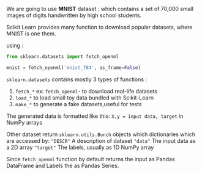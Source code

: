 We are going to use **MNIST** dataset : which  contains a set of 70,000 small images of digits handwritten by high school students.

Scikit Learn provides  many function to download popular datasets, where MNIST is one them.

using :
```py
from sklearn.datasets import fetch_openml

mnist = fetch_openml('mnist_784', as_frame=False)
```

`sklearn.datasets` contains mostly 3 types of functions :

1. `fetch_*` ex: `fetch_openml`- to download real-life datasets
2. `load_*` to load small toy data bundled with Scikit-Learn
3. `make_*` to generate a fake datasets,useful for tests

 The generated data is formatted like this:
`X,y = input data, target`
in NumPy arrays

Other dataset return `sklearn.utils.Bunch` objects which dictionaries which are accessed by:
`"DESCR"`
	A description of dataset
`"data"`
	The input data as a 2D array
`"target"`
	The labels, usually as 1D NumPy array

Since `fetch_openml` function by default returns the input as Pandas DataFrame and Labels the as Pandas Series.
